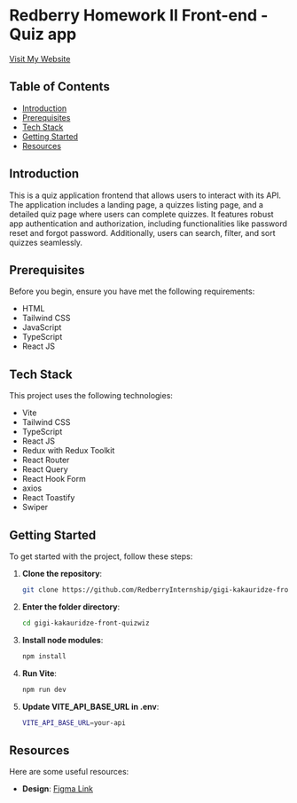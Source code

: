 # Redberry Homework II Front-end - Quiz app 

[Visit My Website](https://quizwiz.gigi-kakauridze.redberryinternship.ge)

## Table of Contents
- [Introduction](#introduction)
- [Prerequisites](#prerequisites)
- [Tech Stack](#tech-stack)
- [Getting Started](#getting-started)
- [Resources](#resources)

## Introduction
This is a quiz application frontend that allows users to interact with its API. The application includes a landing page, a quizzes listing page, and a detailed quiz page where users can complete quizzes. It features robust app authentication and authorization, including functionalities like password reset and forgot password. Additionally, users can search, filter, and sort quizzes seamlessly.

## Prerequisites
Before you begin, ensure you have met the following requirements:
- HTML
- Tailwind CSS
- JavaScript
- TypeScript
- React JS
  

## Tech Stack
This project uses the following technologies:
- Vite
- Tailwind CSS
- TypeScript
- React JS
- Redux with Redux Toolkit
- React Router
- React Query
- React Hook Form
- axios
- React Toastify
- Swiper


## Getting Started
To get started with the project, follow these steps:

1. **Clone the repository**:
   ```bash
   git clone https://github.com/RedberryInternship/gigi-kakauridze-front-quizwiz.git
2. **Enter the folder directory**:
   ```bash
   cd gigi-kakauridze-front-quizwiz
3. **Install node modules**:
   ```bash
   npm install
4. **Run Vite**:
   ```bash
   npm run dev
5. **Update VITE_API_BASE_URL in .env**:
   ```bash
   VITE_API_BASE_URL=your-api
   
## Resources
Here are some useful resources:
- **Design**: [Figma Link](https://www.figma.com/design/QTWoxa2OYVayZ04WJ0ZZ9k/QuizWiz?node-id=1238-2202&p=f&t=aYtq0TlKI9bcS9SD-0)



